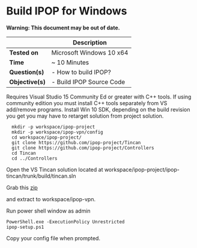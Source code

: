 # Build IPOP for Windows

**Warning: This document may be out of date.**

| | Description |
|---|---|
| **Tested on** | Microsoft Windows 10 x64 |
| **Time** | ~ 10 Minutes |
| **Question(s)** | - How to build IPOP? |
| **Objective(s)**| - Build IPOP Source Code |

Requires Visual Studio 15 Community Ed or greater with C++ tools.
If using community edition you must install C++ tools separately from VS add/remove programs.
Install Win 10 SDK, depending on the build revision you get you may have to retarget solution from project solution.

```
  mkdir -p workspace/ipop-project
  mkdir -p workspace/ipop-vpn/config
  cd workspace/ipop-project/
  git clone https://github.com/ipop-project/Tincan
  git clone https://github.com/ipop-project/Controllers
  cd Tincan
  cd ../Controllers
```

Open the VS Tincan solution located at workspace/ipop-project/ipop-tincan/trunk/build/tincan.sln

Grab this [zip](https://www.dropbox.com/s/1tonispv0autc91/ipop-vpn_windlls.zip?dl=0)

and extract to workspace/ipop-vpn.

Run power shell window as admin
```
PowerShell.exe -ExecutionPolicy Unrestricted
ipop-setup.ps1
```
Copy your config file when prompted.